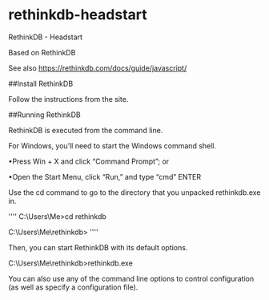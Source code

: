 # rethinkdb-headstart
RethinkDB - Headstart

Based on RethinkDB

See also https://rethinkdb.com/docs/guide/javascript/

##Install RethinkDB 

Follow the instructions from the site.

##Running RethinkDB

RethinkDB is executed from the command line. 

For Windows, you’ll need to start the Windows command shell.

•Press Win + X and click “Command Prompt”; or

•Open the Start Menu, click “Run,” and type “cmd” ENTER

Use the cd command to go to the directory that you unpacked rethinkdb.exe in.

''''
C:\Users\Me\>cd rethinkdb

C:\Users\Me\rethinkdb\>
''''

Then, you can start RethinkDB with its default options.

C:\Users\Me\rethinkdb\>rethinkdb.exe

You can also use any of the command line options to control configuration (as well as specify a configuration file).

